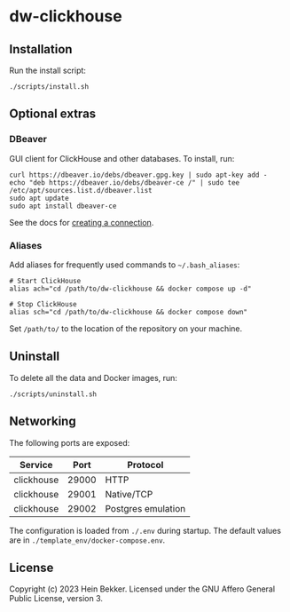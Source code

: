 # dw-clickhouse

## Installation

Run the install script:

```shell
./scripts/install.sh
```

## Optional extras

### DBeaver

GUI client for ClickHouse and other databases. To install, run:

```shell
curl https://dbeaver.io/debs/dbeaver.gpg.key | sudo apt-key add -
echo "deb https://dbeaver.io/debs/dbeaver-ce /" | sudo tee /etc/apt/sources.list.d/dbeaver.list
sudo apt update
sudo apt install dbeaver-ce
```

See the docs for [creating a connection](https://github.com/dbeaver/dbeaver/wiki/Create-Connection).

### Aliases

Add aliases for frequently used commands to `~/.bash_aliases`:

```shell
# Start ClickHouse
alias ach="cd /path/to/dw-clickhouse && docker compose up -d"

# Stop ClickHouse
alias sch="cd /path/to/dw-clickhouse && docker compose down"
```

Set `/path/to/` to the location of the repository on your machine.

## Uninstall

To delete all the data and Docker images, run:

```shell
./scripts/uninstall.sh
```

## Networking

The following ports are exposed:

| Service            | Port  | Protocol              |
|--------------------|-------|-----------------------|
| clickhouse         | 29000 | HTTP                  |
| clickhouse         | 29001 | Native/TCP            |
| clickhouse         | 29002 | Postgres emulation    |

The configuration is loaded from `./.env` during startup. The default values are in `./template_env/docker-compose.env`.

## License

Copyright (c) 2023 Hein Bekker. Licensed under the GNU Affero General Public License, version 3.
